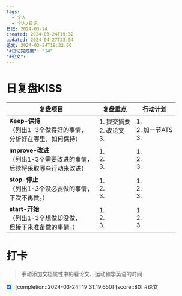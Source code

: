 ```yaml
---
tags:
  - 个人
  - 个人/日记
日记: 2024-03-24
created: 2024-03-24T19:32
updated: 2024-04-27T23:54
论文: 2024-03-24T19:32:00
"#日记完成度": "14"
"#论文": 
---
```



# 日复盘KISS
| **复盘项目**                                             | **复盘重点**                 | **行动计划**                |
| ---------------------------------------------------- | ------------------------ | ----------------------- |
| **Keep-保持**<br>（列出1-3个做得好的事情，<br>   分析好在哪里，如何保持）     | 1.  提交摘要<br>2. 改论文<br>3. | 1.  <br>2. 加一节ATS<br>3. |
| **improve-改进**<br>（列出1-3个需要改进的事情，<br>  后续将采取哪些行动来改进） | 1.  <br>2. <br>3.        | 1.  <br>2. <br>3.       |
| **stop-停止**<br>（列出1-3个没必要做的事情，<br>下次不再做。）            | 1.  <br>2. <br>3.        | 1.  <br>2. <br>3.       |
| **start-开始**<br>（列出1-3个想做却没做，<br>但接下来准备做的事情。）        | 1.  <br>2. <br>3.        | 1.  <br>2. <br>3.       |


# 打卡
> 手动添加文档属性中的看论文、运动和学英语的时间


- [x]  [completion::2024-03-24T19:31:19.650] [score::80] #论文